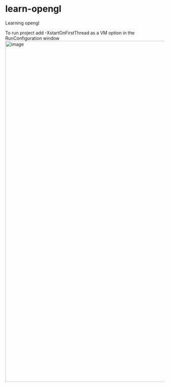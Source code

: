 # learn-opengl
Learning opengl

To run project add -XstartOnFirstThread as a VM option in the RunConfiguration window
<img width="1073" alt="image" src="https://user-images.githubusercontent.com/16306605/207227440-7833008e-668d-4c00-a2e1-66ca4ba7901b.png">
